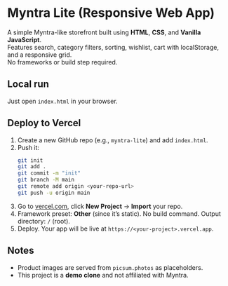# Myntra Lite (Responsive Web App)

A simple Myntra-like storefront built using **HTML**, **CSS**, and **Vanilla JavaScript**.  
Features search, category filters, sorting, wishlist, cart with localStorage, and a responsive grid.  
No frameworks or build step required.

## Local run
Just open `index.html` in your browser.

## Deploy to Vercel
1. Create a new GitHub repo (e.g., `myntra-lite`) and add `index.html`.
2. Push it:
   ```bash
   git init
   git add .
   git commit -m "init"
   git branch -M main
   git remote add origin <your-repo-url>
   git push -u origin main
   ```
3. Go to [vercel.com](https://vercel.com), click **New Project** → **Import** your repo.
4. Framework preset: **Other** (since it’s static). No build command. Output directory: `/` (root).
5. Deploy. Your app will be live at `https://<your-project>.vercel.app`.

## Notes
- Product images are served from `picsum.photos` as placeholders.
- This project is a **demo clone** and not affiliated with Myntra.
